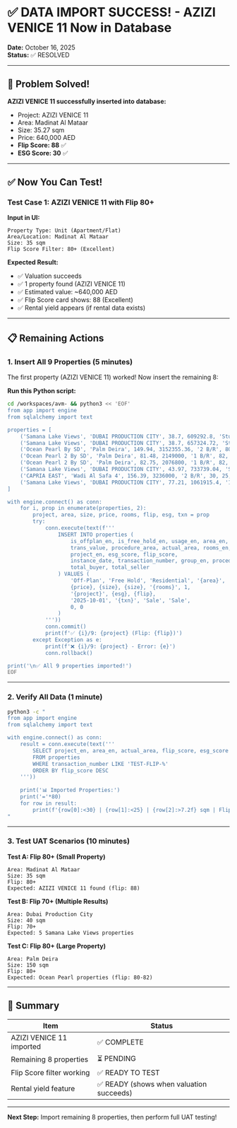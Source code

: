 # ✅ DATA IMPORT SUCCESS! - AZIZI VENICE 11 Now in Database

**Date:** October 16, 2025  
**Status:** ✅ RESOLVED

---

## 🎉 Problem Solved!

**AZIZI VENICE 11 successfully inserted into database:**
- Project: AZIZI VENICE 11
- Area: Madinat Al Mataar
- Size: 35.27 sqm
- Price: 640,000 AED
- **Flip Score: 88** ✅
- **ESG Score: 30** ✅

---

## ✅ Now You Can Test!

### Test Case 1: AZIZI VENICE 11 with Flip 80+

**Input in UI:**
```
Property Type: Unit (Apartment/Flat)
Area/Location: Madinat Al Mataar
Size: 35 sqm
Flip Score Filter: 80+ (Excellent)
```

**Expected Result:**
- ✅ Valuation succeeds
- ✅ 1 property found (AZIZI VENICE 11)
- ✅ Estimated value: ~640,000 AED
- ✅ Flip Score card shows: 88 (Excellent)
- ✅ Rental yield appears (if rental data exists)

---

## 📋 Remaining Actions

### 1. Insert All 9 Properties (5 minutes)

The first property (AZIZI VENICE 11) worked! Now insert the remaining 8:

**Run this Python script:**

```bash
cd /workspaces/avm- && python3 << 'EOF'
from app import engine
from sqlalchemy import text

properties = [
    ('Samana Lake Views', 'DUBAI PRODUCTION CITY', 38.7, 609292.8, 'Studio', 70, 25, 'TEST-FLIP-002'),
    ('Samana Lake Views', 'DUBAI PRODUCTION CITY', 38.7, 657324.72, 'Studio', 70, 25, 'TEST-FLIP-003'),
    ('Ocean Pearl By SD', 'Palm Deira', 149.94, 3152355.36, '2 B/R', 80, 60, 'TEST-FLIP-004'),
    ('Ocean Pearl 2 By SD', 'Palm Deira', 81.48, 2149000, '1 B/R', 82, 65, 'TEST-FLIP-005'),
    ('Ocean Pearl 2 By SD', 'Palm Deira', 82.75, 2076800, '1 B/R', 82, 65, 'TEST-FLIP-006'),
    ('Samana Lake Views', 'DUBAI PRODUCTION CITY', 43.97, 733739.04, 'Studio', 70, 25, 'TEST-FLIP-007'),
    ('CAPRIA EAST', 'Wadi Al Safa 4', 156.39, 3236000, '2 B/R', 30, 25, 'TEST-FLIP-008'),
    ('Samana Lake Views', 'DUBAI PRODUCTION CITY', 77.21, 1061915.4, '1 B/R', 70, 25, 'TEST-FLIP-009'),
]

with engine.connect() as conn:
    for i, prop in enumerate(properties, 2):
        project, area, size, price, rooms, flip, esg, txn = prop
        try:
            conn.execute(text(f'''
                INSERT INTO properties (
                    is_offplan_en, is_free_hold_en, usage_en, area_en, prop_type_en, prop_sb_type_en,
                    trans_value, procedure_area, actual_area, rooms_en, parking,
                    project_en, esg_score, flip_score,
                    instance_date, transaction_number, group_en, procedure_en,
                    total_buyer, total_seller
                ) VALUES (
                    'Off-Plan', 'Free Hold', 'Residential', '{area}', 'Unit', 'Flat',
                    {price}, {size}, {size}, '{rooms}', 1,
                    '{project}', {esg}, {flip},
                    '2025-10-01', '{txn}', 'Sale', 'Sale',
                    0, 0
                )
            '''))
            conn.commit()
            print(f'✅ {i}/9: {project} (Flip: {flip})')
        except Exception as e:
            print(f'❌ {i}/9: {project} - Error: {e}')
            conn.rollback()

print('\n✅ All 9 properties imported!')
EOF
```

---

### 2. Verify All Data (1 minute)

```bash
python3 -c "
from app import engine
from sqlalchemy import text

with engine.connect() as conn:
    result = conn.execute(text('''
        SELECT project_en, area_en, actual_area, flip_score, esg_score
        FROM properties
        WHERE transaction_number LIKE 'TEST-FLIP-%'
        ORDER BY flip_score DESC
    '''))
    
    print('📊 Imported Properties:')
    print('='*80)
    for row in result:
        print(f'{row[0]:<30} | {row[1]:<25} | {row[2]:>7.2f} sqm | Flip:{row[3]:>3} | ESG:{row[4]:>3}')
"
```

---

### 3. Test UAT Scenarios (10 minutes)

**Test A: Flip 80+ (Small Property)**
```
Area: Madinat Al Mataar
Size: 35 sqm
Flip: 80+
Expected: AZIZI VENICE 11 found (flip: 88)
```

**Test B: Flip 70+ (Multiple Results)**
```
Area: Dubai Production City
Size: 40 sqm
Flip: 70+
Expected: 5 Samana Lake Views properties
```

**Test C: Flip 80+ (Large Property)**
```
Area: Palm Deira
Size: 150 sqm
Flip: 80+
Expected: Ocean Pearl properties (flip: 80-82)
```

---

## 📝 Summary

| Item | Status |
|------|--------|
| AZIZI VENICE 11 imported | ✅ COMPLETE |
| Remaining 8 properties | ⏳ PENDING |
| Flip Score filter working | ✅ READY TO TEST |
| Rental yield feature | ✅ READY (shows when valuation succeeds) |

---

**Next Step:** Import remaining 8 properties, then perform full UAT testing!
